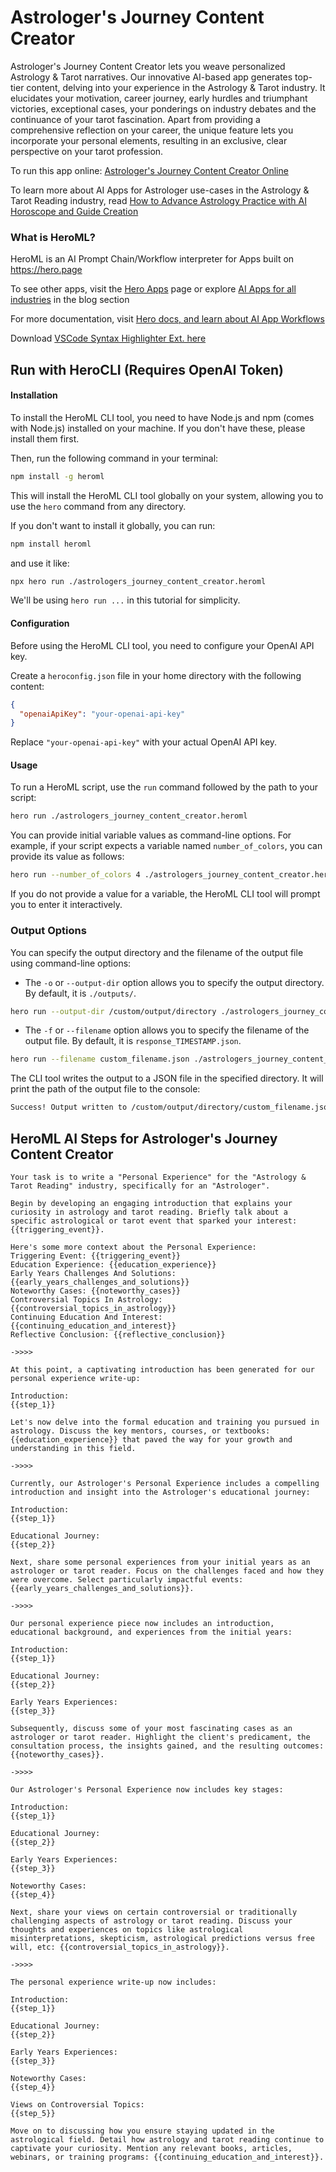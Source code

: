 # Astrologer's Journey Content Creator

Astrologer's Journey Content Creator lets you weave personalized Astrology & Tarot narratives. Our innovative AI-based app generates top-tier content, delving into your experience in the Astrology & Tarot industry. It elucidates your motivation, career journey, early hurdles and triumphant victories, exceptional cases, your ponderings on industry debates and the continuance of your tarot fascination. Apart from providing a comprehensive reflection on your career, the unique feature lets you incorporate your personal elements, resulting in an exclusive, clear perspective on your tarot profession.

To run this app online: [Astrologer's Journey Content Creator Online](https://hero.page/app/astrologer's-journey-content-creator-personalized-astrology-and-tarot-narratives/N0j8qO9sooBgIB7eecoi)

To learn more about AI Apps for Astrologer use-cases in the Astrology & Tarot Reading industry, read [How to Advance Astrology Practice with AI Horoscope and Guide Creation](https://hero.page/blog/ai/astrology-and-tarot-reading/how-to-advance-astrology-practice-with-ai-horoscope-and-guide-creation/170742)

### What is HeroML?
HeroML is an AI Prompt Chain/Workflow interpreter for Apps built on https://hero.page 

To see other apps, visit the [Hero Apps](https://hero.page/apps) page or explore [AI Apps for all industries](https://hero.page/blog) in the blog section

For more documentation, visit [Hero docs, and learn about AI App Workflows](https://hero.page/tutorials/introduction-to-heroml)

Download [VSCode Syntax Highlighter Ext. here](https://marketplace.visualstudio.com/items?itemName=hero-page.heroml)

## Run with HeroCLI (Requires OpenAI Token)

#### Installation

To install the HeroML CLI tool, you need to have Node.js and npm (comes with Node.js) installed on your machine. If you don't have these, please install them first. 

Then, run the following command in your terminal:

```bash
npm install -g heroml
```

This will install the HeroML CLI tool globally on your system, allowing you to use the `hero` command from any directory.

If you don't want to install it globally, you can run:

```bash
npm install heroml
```

and use it like:

```bash
npx hero run ./astrologers_journey_content_creator.heroml
```

We'll be using `hero run ...` in this tutorial for simplicity.

#### Configuration

Before using the HeroML CLI tool, you need to configure your OpenAI API key. 

Create a `heroconfig.json` file in your home directory with the following content:

```json
{
  "openaiApiKey": "your-openai-api-key"
}
```

Replace `"your-openai-api-key"` with your actual OpenAI API key.

#### Usage

To run a HeroML script, use the `run` command followed by the path to your script:

```bash
hero run ./astrologers_journey_content_creator.heroml
```

You can provide initial variable values as command-line options. For example, if your script expects a variable named `number_of_colors`, you can provide its value as follows:

```bash
hero run --number_of_colors 4 ./astrologers_journey_content_creator.heroml
```

If you do not provide a value for a variable, the HeroML CLI tool will prompt you to enter it interactively.

### Output Options

You can specify the output directory and the filename of the output file using command-line options:

- The `-o` or `--output-dir` option allows you to specify the output directory. By default, it is `./outputs/`.

```bash
hero run --output-dir /custom/output/directory ./astrologers_journey_content_creator.heroml
```

- The `-f` or `--filename` option allows you to specify the filename of the output file. By default, it is `response_TIMESTAMP.json`.

```bash
hero run --filename custom_filename.json ./astrologers_journey_content_creator.heroml
```

The CLI tool writes the output to a JSON file in the specified directory. It will print the path of the output file to the console:

```bash
Success! Output written to /custom/output/directory/custom_filename.json
```


## HeroML AI Steps for Astrologer's Journey Content Creator
```
Your task is to write a "Personal Experience" for the "Astrology & Tarot Reading" industry, specifically for an "Astrologer". 

Begin by developing an engaging introduction that explains your curiosity in astrology and tarot reading. Briefly talk about a specific astrological or tarot event that sparked your interest: {{triggering_event}}.

Here's some more context about the Personal Experience:
Triggering Event: {{triggering_event}}
Education Experience: {{education_experience}}
Early Years Challenges And Solutions: {{early_years_challenges_and_solutions}}
Noteworthy Cases: {{noteworthy_cases}}
Controversial Topics In Astrology: {{controversial_topics_in_astrology}}
Continuing Education And Interest: {{continuing_education_and_interest}}
Reflective Conclusion: {{reflective_conclusion}}

->>>>

At this point, a captivating introduction has been generated for our personal experience write-up:

Introduction:
{{step_1}}

Let's now delve into the formal education and training you pursued in astrology. Discuss the key mentors, courses, or textbooks: {{education_experience}} that paved the way for your growth and understanding in this field.

->>>>

Currently, our Astrologer's Personal Experience includes a compelling introduction and insight into the Astrologer's educational journey:

Introduction:
{{step_1}}

Educational Journey:
{{step_2}}

Next, share some personal experiences from your initial years as an astrologer or tarot reader. Focus on the challenges faced and how they were overcome. Select particularly impactful events: {{early_years_challenges_and_solutions}}.

->>>>

Our personal experience piece now includes an introduction, educational background, and experiences from the initial years:

Introduction:
{{step_1}}

Educational Journey:
{{step_2}}

Early Years Experiences:
{{step_3}}

Subsequently, discuss some of your most fascinating cases as an astrologer or tarot reader. Highlight the client's predicament, the consultation process, the insights gained, and the resulting outcomes: {{noteworthy_cases}}.

->>>>

Our Astrologer's Personal Experience now includes key stages:

Introduction:
{{step_1}}

Educational Journey:
{{step_2}}

Early Years Experiences:
{{step_3}}

Noteworthy Cases:
{{step_4}}

Next, share your views on certain controversial or traditionally challenging aspects of astrology or tarot reading. Discuss your thoughts and experiences on topics like astrological misinterpretations, skepticism, astrological predictions versus free will, etc: {{controversial_topics_in_astrology}}.

->>>>

The personal experience write-up now includes:

Introduction:
{{step_1}}

Educational Journey:
{{step_2}}

Early Years Experiences:
{{step_3}}

Noteworthy Cases:
{{step_4}}

Views on Controversial Topics:
{{step_5}}

Move on to discussing how you ensure staying updated in the astrological field. Detail how astrology and tarot reading continue to captivate your curiosity. Mention any relevant books, articles, webinars, or training programs: {{continuing_education_and_interest}}.


```

